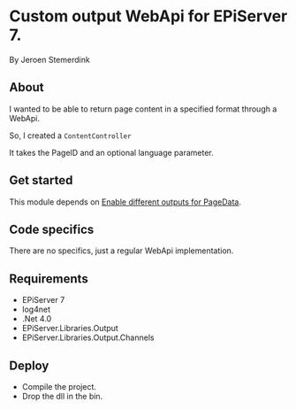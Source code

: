 ﻿# Custom output WebApi for EPiServer 7. 

By Jeroen Stemerdink

## About

I wanted to be able to return page content in a specified format through a WebApi.

So, I created a ```ContentController```

It takes the PageID and an optional language parameter.

## Get started

This module depends on [Enable different outputs for PageData](../EPiServer.Libraries.Output/README.md).


## Code specifics

There are no specifics, just a regular WebApi implementation.

## Requirements

* EPiServer 7
* log4net
* .Net 4.0
* EPiServer.Libraries.Output
* EPiServer.Libraries.Output.Channels

## Deploy

* Compile the project. 
* Drop the dll in the bin.
